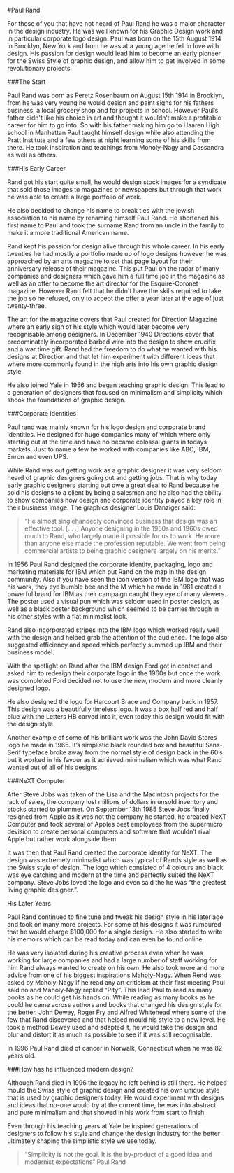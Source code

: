#Paul Rand

For those of you that have not heard of Paul Rand he was a major character in the design industry.  He was well known for his Graphic Design work and in particular corporate logo design.  Paul was born on the 15th August 1914 in Brooklyn, New York and from he was at a young age he fell in love with design.  His passion for design would lead him to become an early pioneer for the Swiss Style of graphic design, and allow him to get involved in some revolutionary projects.

###The Start

Paul Rand was born as Peretz Rosenbaum on August 15th 1914 in Brooklyn, from he was very young he would design and paint signs for his fathers business, a local grocery shop and for projects in school.  However Paul’s father didn't like his choice in art and thought it wouldn’t make a profitable career for him to go into.  So with his father making him go to Haaren High school in Manhattan Paul taught himself design while also attending the Pratt Institute and a few others at night learning some of his skills from there.  He took inspiration and teachings from Moholy-Nagy and Cassandra as well as others.

###His Early Career

Rand got his start quite small, he would design stock images for a syndicate that sold those images to magazines or newspapers but through that work he was able to create a large portfolio of work.

He also decided to change his name to break ties with the jewish association to his name by renaming himself Paul Rand.  He shortened his first name to Paul and took the surname Rand from an uncle in the family to make it a more traditional American name.

Rand kept his passion for design alive through his whole career.  In his early twenties he had mostly a portfolio made up of logo designs however he was approached by an arts magazine to set that page layout for their anniversary release of their magazine.  This put Paul on the radar of many companies and designers which gave him a full time job in the magazine as well as an offer to become the art director for the Esquire-Coronet magazine.  However Rand felt that he didn't have the skills required to take the job so he refused, only to accept the offer a year later at the age of just twenty-three.

The art for the magazine covers that Paul created for Direction Magazine where an early sign of his style which would later become very recognisable among designers.  In December 1940 Directions cover that predominately incorporated barbed wire into the design to show crucifix and a war time gift.  Rand had the freedom to do what he wanted with his designs at Direction and that let him experiment with different ideas that where more commonly found in the high arts into his own graphic design style.

He also joined Yale in 1956 and began teaching graphic design.  This lead to a generation of designers that focused on minimalism and simplicity which shook the foundations of graphic design.

###Corporate Identities

Paul rand was mainly known for his logo design and corporate brand identities.  He designed for huge companies many of which where only starting out at the time and have no became colossal giants in todays markets.  Just to name a few he worked with companies like ABC, IBM, Enron and even UPS.

While Rand was out getting work as a graphic designer it was very seldom heard of graphic designers going out and getting jobs.  That is why today early graphic designers starting out owe a great deal to Rand because he sold his designs to a client by being a salesman and he also had the ability to show companies how design and corporate identity played a key role in their business image. The graphics designer Louis Danziger said:

>“He almost singlehandedly convinced business that design was an effective tool. [. . .] Anyone designing in the 1950s and 1960s owed much to Rand, who largely made it possible for us to work. He more than anyone else made the profession reputable. We went from being commercial artists to being graphic designers largely on his merits.”

In 1956 Paul Rand designed the corporate identity, packaging, logo and marketing materials for IBM which put Rand on the map in the design community.  Also if you have seen the icon version of the IBM logo that was his work, they eye bumble bee and the M which he made in 1981 created a powerful brand for IBM as their campaign caught they eye of many viewers.  The poster used a visual pun which was seldom used in poster design, as well as a black poster background which seemed to be carries through in his other styles with a flat minimalist look.

Rand also incorporated stripes into the IBM logo which worked really well with the design and helped grab the attention of the audience.  The logo also suggested efficiency and speed which perfectly summed up IBM and their business model. 

With the spotlight on Rand after the IBM design Ford got in contact and asked him to redesign their corporate logo in the 1960s but once the work was completed Ford decided not to use the new, modern and more cleanly designed logo.

He also designed the logo for Harcourt Brace and Company back in 1957.  This design was a beautifully timeless logo.  It was a box half red and half blue with the Letters HB carved into it, even today this design would fit with the design style.

Another example of some of his brilliant work was the John David Stores logo he made in 1965.  It’s simplistic black rounded box and beautiful Sans-Serif typeface broke away from the normal style of design back in the 60’s but it worked in his favour as it achieved minimalism which was what Rand wanted out of all of his designs.

###NeXT Computer

After Steve Jobs was taken of the Lisa and the Macintosh projects for the lack of sales, the company lost millions of dollars in unsold inventory and stocks started to plummet.  On September 13th 1985 Steve Jobs finally resigned from Apple as it was not the company he started, he created NeXT Computer and took several of Apples best employees from the supermicro devision to create personal computers and software that wouldn’t rival Apple but rather work alongside them.

It was then that Paul Rand created the corporate identity for NeXT.  The design was extremely minimalist which was typical of Rands style as well as the Swiss style of design. The logo which consisted of 4 colours and black was eye catching and modern at the time and perfectly suited the NeXT company.  Steve Jobs loved the logo and even said the he was “the greatest living graphic designer.”.

His Later Years

Paul Rand continued to fine tune and tweak his design style in his later age and took on many more projects.  For some of his designs it was rumoured that he would charge $100,000 for a single design.  He also started to write his memoirs which can be read today and can even be found online.

He was very isolated during his creative process even when he was working for large companies and had a large number of staff working for him Rand always wanted to create on his own.  He also took more and more advice from one of his biggest inspirations Maholy-Nagy.  When Rend was asked by Maholy-Nagy if he read any art criticism at their first meeting Paul said no and Maholy-Nagy replied “Pity”.  This lead Paul to read as many books as he could get his hands on.  While reading as many books as he could he came across authors and books that changed his design style for the better.  John Dewey, Roger Fry and Alfred Whitehead where some of the few that Rand discovered and that helped mould his style to a new level.  He took a method Dewey used and adapted it, he would take the design and blur and distort it as much as possible to see if it was still recognisable.

In 1996 Paul Rand died of cancer in Norwalk, Connecticut when he was 82 years old.

###How has he influenced modern design?

Although Rand died in 1996 the legacy he left behind is still there.  He helped mould the Swiss style of graphic design and created his own unique style that is used by graphic designers today.  He would experiment with designs and ideas that no-one would try at the current time, he was into abstract and pure minimalism and that showed in his work from start to finish.

Even through his teaching years at Yale he inspired generations of designers to follow his style and change the design industry for the better ultimately shaping the simplistic style we use today.

>“Simplicity is not the goal.  It is the by-product of a good idea and modernist expectations” Paul Rand

